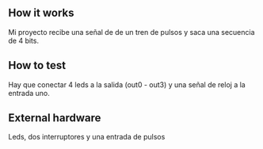<!---

This file is used to generate your project datasheet. Please fill in the information below and delete any unused
sections.

You can also include images in this folder and reference them in the markdown. Each image must be less than
512 kb in size, and the combined size of all images must be less than 1 MB.
-->

## How it works

Mi proyecto recibe una señal de de un tren de pulsos y saca una secuencia de 4 bits.

## How to test

Hay que conectar 4 leds a la salida (out0 - out3) y una señal de reloj a la entrada uno.

## External hardware

Leds, dos interruptores y una entrada de pulsos
